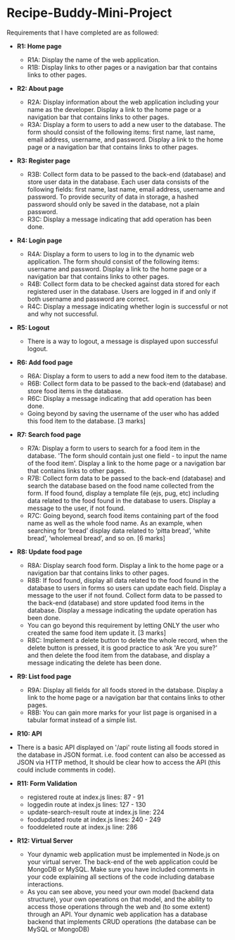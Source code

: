 # Recipe-Buddy-Mini-Project
Requirements that I have completed are as followed:
* **R1: Home page**
  - R1A: Display the name of the web application.
  - R1B: Display links to other pages or a navigation bar that contains links to other pages.
  
* **R2: About page**
  - R2A: Display information about the web application including your name as the developer. Display a link to the home page or a navigation bar that contains links to other pages.
  - R3A: Display a form to users to add a new user to the database. The form should consist of the following items: first name, last name, email address, username, and password.  Display a link to the home page or a navigation bar that contains links to other pages.
  
* **R3: Register page**
  - R3B:  Collect form data to be passed to the back-end (database) and store user data in the database. Each user data consists of the following fields: first name, last name, email address, username and password. To provide security of data in storage, a hashed password should only be saved in the database, not a plain password.
  - R3C: Display a message indicating that add operation has been done.

* **R4: Login page**
  - R4A: Display a form to users to log in to the dynamic web application. The form should consist of the following items: username and password.  Display a link to the home page or a navigation bar that contains links to other pages.
  - R4B: Collect form data to be checked against data stored for each registered user in the database. Users are logged in if and only if both username and password are correct. 
  - R4C: Display a message indicating whether login is successful or not and why not successful.

* **R5: Logout**
  - There is a way to logout, a message is displayed upon successful logout.
  
* **R6: Add food page**
  - R6A: Display a form to users to add a new food item to the database.
  - R6B:  Collect form data to be passed to the back-end (database) and store food items in the database.
  - R6C: Display a message indicating that add operation has been done.
  - Going beyond by saving the username of the user who has added this food item to the database. [3 marks]
  
* **R7: Search food page**
  - R7A: Display a form to users to search for a food item in the database. 'The form should contain just one field - to input the name of the food item'. Display a link to the home page or a navigation bar that contains links to other pages.
  - R7B:  Collect form data to be passed to the back-end (database) and search the database based on the food name collected from the form. If food found, display a template file (ejs, pug, etc) including data related to the food found in the database to users. Display a message to the user, if not found.
  - R7C: Going beyond, search food items containing part of the food name as well as the whole food name. As an example, when searching for ‘bread’ display data related to ‘pitta bread’, ‘white bread’, ‘wholemeal bread’, and so on. [6 marks] 

* **R8: Update food page**
  - R8A: Display search food form. Display a link to the home page or a navigation bar that contains links to other pages.
  - R8B: If food found, display all data related to the food found in the database to users in forms so users can update each field. Display a message to the user if not found. Collect form data to be passed to the back-end (database) and store updated food items in the database. Display a message indicating the update operation has been done. 
  - You can go beyond this requirement by letting ONLY the user who created the same food item update it. [3 marks]
  - R8C: Implement a delete button to delete the whole record, when the delete button is pressed, it is good practice to ask 'Are you sure?' and then delete the food item from the database, and display a message indicating the delete has been done. 

* **R9: List food page**
  - R9A: Display all fields for all foods stored in the database. Display a link to the home page or a navigation bar that contains links to other pages.
  - R8B: You can gain more marks for your list page is organised in a tabular format instead of a simple list.
  
* **R10: API**
 - There is a basic API displayed on '/api' route listing all foods stored in the database in JSON format. i.e. food content can also be accessed as JSON via HTTP method, It should be clear how to access the API (this could include comments in code).
 
* **R11: Form Validation**
  - registered route at index.js lines: 87 - 91
  - loggedin route at index.js lines: 127 - 130
  - update-search-result route at index.js line: 224
  - foodupdated route at index.js lines: 240 - 249
  - fooddeleted route at index.js line: 286
  
* **R12: Virtual Server**
  - Your dynamic web application must be implemented in Node.js on your virtual server. The back-end of the web application could be MongoDB or MySQL. Make sure you have included comments in your code explaining all sections of the code including database interactions.
  - As you can see above, you need your own model (backend data structure), your own operations on that model, and the ability to access those operations through the web and (to some extent) through an API. Your dynamic web application has a database backend that implements CRUD operations (the database can be MySQL or MongoDB)
